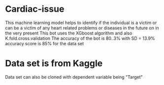 # Cardiac-issue
This machine learning model helps to identify if the individual is a victim or can be a victim of any heart related problems or diseases in the future on in the very present
This bot uses the XGboost algorithm and also K.fold.cross.validation
The accuracy of the bot is 80..3% with SD = 13.9%
accuracy score is 85% for the data set
# Data set is from Kaggle
Data set can also be cloned with dependent variable being "Target"
